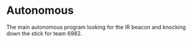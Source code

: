 Autonomous
==========

The main autonomous program looking for the IR beacon and knocking down the stick for team 6982.
